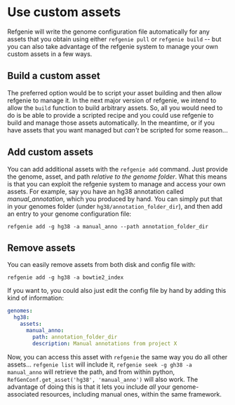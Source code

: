 # Use custom assets

Refgenie will write the genome configuration file automatically for any assets that you obtain using either `refgenie pull` or `refgenie build` -- but you can also take advantage of the refgenie system to manage your own custom assets in a few ways.

## Build a custom asset

The preferred option would be to script your asset building and then allow refgenie to manage it. In the next major version of refgenie, we intend to allow the `build` function to build arbitrary assets. So, all you would need to do is be able to provide a scripted recipe and you could use refgenie to build and manage those assets automatically. In the meantime, or if you have assets that you want managed but *can't* be scripted for some reason...

## Add custom assets

You can add additional assets with the `refgenie add` command. Just provide the genome, asset, and path *relative to the genome folder*. What this means is that you can exploit the refgenie system to manage and access your own assets. For example, say you have an hg38 annotation called *manual_annotation*, which you produced by hand. You can simply put that in your genomes folder (under `hg38/annotation_folder_dir`), and then add an entry to your genome configuration file:

```console
refgenie add -g hg38 -a manual_anno --path annotation_folder_dir
```

## Remove assets

You can easily remove assets from both disk and config file with:

```console
refgenie add -g hg38 -a bowtie2_index
```

If you want to, you could also just edit the config file by hand by adding this kind of information:


```yaml
genomes:
  hg38:
    assets:
      manual_anno:
        path: annotation_folder_dir
        description: Manual annotations from project X
```

Now, you can access this asset with `refgenie` the same way you do all other assets... `refgenie list` will include it, `refgenie seek -g gh38 -a manual_anno` will retrieve the path, and from within python, `RefGenConf.get_asset('hg38', 'manual_anno')` will also work. The advantage of doing this is that it lets you include *all* your genome-associated resources, including manual ones, within the same framework.
